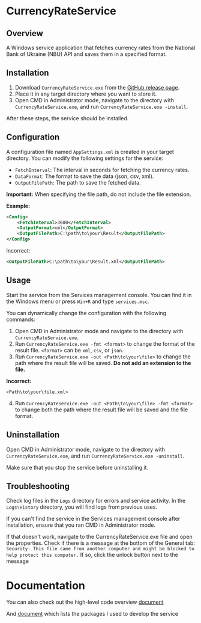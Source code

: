
# CurrencyRateService

## Overview
A Windows service application that fetches currency rates from the National Bank of Ukraine (NBU) API and saves them in a specified format.

## Installation
1. Download `CurrencyRateService.exe` from the [GitHub release page](https://github.com/Bu1ya/abz.TestAssigment/releases/tag/TestAssignment).
2. Place it in any target directory where you want to store it.
3. Open CMD in Administrator mode, navigate to the directory with `CurrencyRateService.exe`, and run `CurrencyRateService.exe -install`.

After these steps, the service should be installed.

## Configuration
A configuration file named `AppSettings.xml` is created in your target directory. You can modify the following settings for the service:

- `FetchInterval`: The interval in seconds for fetching the currency rates.
- `DataFormat`: The format to save the data (json, csv, xml).
- `OutputFilePath`: The path to save the fetched data.

**Important:** When specifying the file path, do not include the file extension.

**Example:**

```xml
<Config>
    <FetchInterval>3600</FetchInterval>
    <OutputFormat>xml</OutputFormat>
    <OutputFilePath>C:\path\to\your\Result</OutputFilePath>
</Config>
```

Incorrect:
```xml
<OutputFilePath>C:\path\to\your\Result.xml</OutputFilePath>
```

## Usage
Start the service from the Services management console. You can find it in the Windows menu or press `Win+R` and type `services.msc`.

You can dynamically change the configuration with the following commands:

1. Open CMD in Administrator mode and navigate to the directory with `CurrencyRateService.exe`.
2. Run `CurrencyRateService.exe -fmt <format>` to change the format of the result file. `<format>` can be `xml`, `csv`, or `json`.
3. Run `CurrencyRateService.exe -out <Path\to\your\file>` to change the path where the result file will be saved. **Do not add an extension to the file.**

**Incorrect:**
```
<Path\to\your\file.xml>
```

4. Run `CurrencyRateService.exe -out <Path\to\your\file> -fmt <format>` to change both the path where the result file will be saved and the file format.

## Uninstallation
Open CMD in Administrator mode, navigate to the directory with `CurrencyRateService.exe`, and run `CurrencyRateService.exe -uninstall`.

Make sure that you stop the service before uninstalling it.

## Troubleshooting
Check log files in the `Logs` directory for errors and service activity. In the `Logs\History` directory, you will find logs from previous uses.

If you can't find the service in the Services management console after installation, ensure that you ran CMD in Administrator mode.

If that doesn't work, navigate to the CurrencyRateService.exe file and open the properties. Check if there is a message at the bottom of the General tab: `Security: This file came from another computer and might be blocked to help protect this computer.` If so, click the unlock button next to the message

# Documentation
You can also check out the high-level code overview [document](https://github.com/Bu1ya/abz.TestAssignment/blob/main/Code_Structure_and_Modules_Overview.md)

And [document](https://github.com/Bu1ya/abz.TestAssignment/blob/main/External_APIs_and_Libraries_Documentation.md) which lists the packages I used to develop the service
